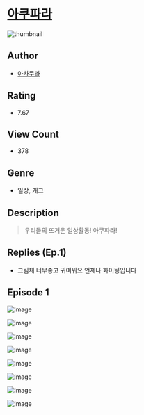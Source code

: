 # [아쿠파라](https://comic.naver.com/challenge/list?titleId=810183)
![thumbnail](https://image-comic.pstatic.net/user_contents_data/challenge_comic/2023/05/23/113951/upload_7017791513873889121_480x623.jpeg)

## Author
- [아차쿠라](https://comic.naver.com/artistTitle?id=113951)

## Rating
- 7.67

## View Count
- 378

## Genre
- 일상, 개그

## Description
> 우리들의 뜨거운 일상활동! 아쿠파라!

## Replies (Ep.1)
- 그림체 너무좋고 귀여워요 언제나 화이팅입니다

## Episode 1
![image](https://image-comic.pstatic.net/user_contents_data/challenge_comic/2023/05/23/113951/upload_3690197857567586659.jpeg)

![image](https://image-comic.pstatic.net/user_contents_data/challenge_comic/2023/05/23/113951/upload_7076107609961686117.jpeg)

![image](https://image-comic.pstatic.net/user_contents_data/challenge_comic/2023/05/23/113951/upload_3919647221111743280.jpeg)

![image](https://image-comic.pstatic.net/user_contents_data/challenge_comic/2023/05/23/113951/upload_7378645758388560953.jpeg)

![image](https://image-comic.pstatic.net/user_contents_data/challenge_comic/2023/05/23/113951/upload_7162191502070134115.jpeg)

![image](https://image-comic.pstatic.net/user_contents_data/challenge_comic/2023/05/23/113951/upload_7162470958361489975.jpeg)

![image](https://image-comic.pstatic.net/user_contents_data/challenge_comic/2023/05/23/113951/upload_4063709426437154102.jpeg)

![image](https://image-comic.pstatic.net/user_contents_data/challenge_comic/2023/05/23/113951/upload_3977630868731946034.jpeg)
